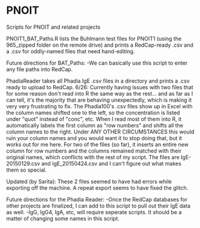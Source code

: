 # PNOIT
Scripts for PNOIT and related projects

PNOIT1_BAT_Paths.R lists the Buhlmann test files for PNOIT1 (using the 965_zipped folder on the remote drive) and prints a RedCap-ready .csv and a .csv for oddly-named files that need hand-editing.

Future directions for BAT_Paths:
-We can basically use this script to enter any file paths into RedCap.

PhadiaReader takes all Phadia IgE .csv files in a directory and prints a .csv ready to upload to RedCap.
6/26: Currently having issues with two files that for some reason don't read into R the same way as the rest... and as far as I can tell, it's the majority that are behaving unexpectedly, which is making it very very frustrating to fix.
The Phadia100's .csv files show up in Excel with the column names shifted one to the left, so the concentration is listed under "quot" instead of "conc", etc.
When I read most of them into R, it automatically labels the first column as "row numbers" and shifts all the column names to the right.
Under ANY OTHER CIRCUMSTANCES this would ruin your column names and you would want it to stop doing that, but it works out for me here.
For two of the files (so far), it inserts an entire new column for row numbers and the columns remained matched with their original names, which conflicts with the rest of my script.
The files are IgE-20150129.csv and IgE_20150424.csv and I can't figure out what makes them so special.

Updated (by Sarita): These 2 files seemed to have had errors while exporting off the machine.  A repeat export seems to have fixed the glitch.

Future directions for the Phadia Reader:
-Once the RedCap databases for other projects are finalized, I can add to this script to pull out their IgE data as well.
-IgG, IgG4, IgA, etc, will require seperate scripts. It should be a matter of changing some names in this script.
